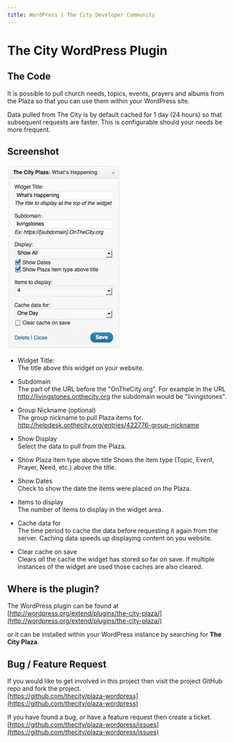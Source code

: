 ```yaml
---
title: WordPress | The City Developer Community
---
```


# The City WordPress Plugin


## The Code

It is possible to pull church needs, topics, events, prayers and albums from the Plaza so that you can use them within your WordPress site.

Data pulled from The City is by default cached for 1 day (24 hours) so that subsequent requests are faster. This is configurable should your needs be more frequent.



## Screenshot

![Screenshot](/images/plaza-wordpress/widget.png) 


* Widget Title:  
The title above this widget on your website.

* Subdomain  
The part of the URL before the "OnTheCity.org".  For example in the URL http://livingstones.onthecity.org the subdomain would be "livingstones".

* Group Nickname (optional)  
The group nickname to pull Plaza items for.  
http://helpdesk.onthecity.org/entries/422776-group-nickname

* Show Display  
Select the data to pull from the Plaza.

* Show Plaza item type above title 
Shows the item type (Topic, Event, Prayer, Need, etc.) above the title.

* Show Dates  
Check to show the date the items were placed on the Plaza.

* Items to display    
The number of items to display in the widget area.

* Cache data for  
The time period to cache the data before requesting it again from the server.  Caching data speeds up displaying content on you website.

* Clear cache on save  
Clears *all* the cache the widget has stored so far on save.  If multiple instances of the widget are used those caches are also cleared.


## Where is the plugin?

The WordPress plugin can be found at  
[http://wordpress.org/extend/plugins/the-city-plaza/](http://wordpress.org/extend/plugins/the-city-plaza/) 

or it can be installed within your WordPress instance by searching for **The City Plaza**.



## Bug / Feature Request

If you would like to get involved in this project then visit the project GitHub repo and fork the project.  
[https://github.com/thecity/plaza-wordpress](https://github.com/thecity/plaza-wordpress) 


If you have found a bug, or have a feature request then create a ticket.  
[https://github.com/thecity/plaza-wordpress/issues](https://github.com/thecity/plaza-wordpress/issues)
